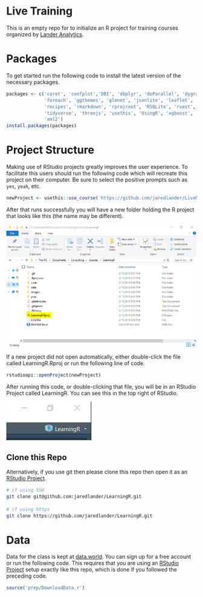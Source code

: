 
<!-- README.md is generated from README.Rmd. Please edit that file -->
Live Training
=============

This is an empty repo for to initialize an R project for training courses organized by [Lander Analytics](www.landeranalytics.com).

Packages
========

To get started run the following code to install the latest version of the necessary packages.

``` r
packages <- c('caret', 'coefplot','DBI', 'dbplyr', 'doParallel', 'dygraphs', 
              'foreach', 'ggthemes', 'glmnet', 'jsonlite', 'leaflet', 'odbc', 
              'recipes', 'rmarkdown', 'rprojroot', 'RSQLite', 'rvest', 
              'tidyverse', 'threejs', 'usethis', 'UsingR', 'xgboost', 'XML', 
              'xml2')
install.packages(packages)
```

Project Structure
=================

Making use of RStudio projects greatly improves the user experience. To facilitate this users should run the following code which will recreate this project on their computer. Be sure to select the positive prompts such as `yes`, `yeah`, etc.

``` r
newProject <- usethis::use_course('https://github.com/jaredlander/LiveMLMay18/archive/master.zip')
```

After that runs successfully you will have a new folder holding the R project that looks like this (the name may be different).

<img src="images/ProjectFolder.png" width="859" />

If a new project did not open automatically, either double-click the file called LearningR.Rproj or run the following line of code.

``` r
rstudioapi::openProject(newProject)
```

After running this code, or double-clicking that file, you will be in an RStudio Project called LearningR. You can see this in the top right of RStudio.

<img src="images/ProjectCorner.png" width="225" />

Clone this Repo
---------------

Alternatively, if you use git then please clone this repo then open it as an [RStudio Project](https://support.rstudio.com/hc/en-us/articles/200526207-Using-Projects).

``` sh
# if using SSH
git clone git@github.com:jaredlander/LearningR.git

# if using https
git clone https://github.com/jaredlander/LearningR.git
```

Data
====

Data for the class is kept at [data.world](https://data.world/landeranalytics/training). You can sign up for a free account or run the following code. This requires that you are using an [RStudio Project](https://support.rstudio.com/hc/en-us/articles/200526207-Using-Projects) setup exactly like this repo, which is done if you followed the preceding code.

``` r
source('prep/DownloadData.r')
```

